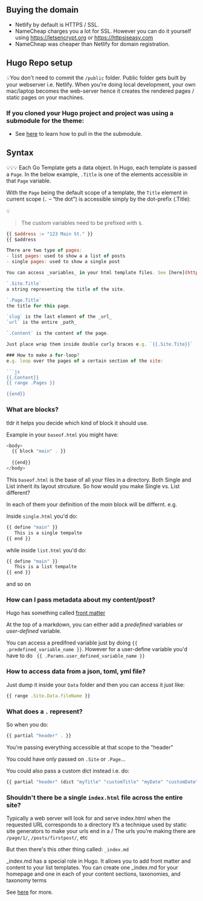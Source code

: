 ## Buying the domain
- Netlify by default is HTTPS / SSL. 
- NameCheap charges you a lot for SSL. However you can do it yourself using https://letsencrypt.org or https://httpsiseasy.com
- NameCheap was cheaper than Netlify for domain registration. 

## Hugo Repo setup
💡You don't need to commit the `/public` folder. Public folder gets built by your webserver i.e. Netlify. 
When you're doing local development, your own mac/laptop becomes the web-server hence it creates the rendered pages / static pages on your machines.



### If you cloned your Hugo project and project was using a submodule for the theme: 
- See [here](https://stackoverflow.com/questions/60269683/how-to-fix-the-error-found-no-layout-file-for-html-for-page-in-hugo-cms) to learn how to pull in the the submodule. 


## Syntax

💡💡💡 Each Go Template gets a data object. In Hugo, each template is passed a ‍`Page`. In the below example, `.Title` is one of the elements accessible in that `Page` variable.

With the `Page` being the default scope of a template, the `Title` element in current scope (`.` – “the dot") is accessible simply by the dot-prefix (.Title):

💡

> The custom variables need to be prefixed with `$`.

```js
{{ $address := "123 Main St." }}
{{ $address

There are two type of pages: 
- list pages: used to show a a list of posts
- single pages: used to show a single post

You can access _variables_ in your html template files. See [here](https://gohugo.io/variables/). Examples: 

`.Site.Title`
a string representing the title of the site.

`.Page.Title`
the title for this page.

`slug` is the last element of the _url_
`url` is the entire _path_

`.Content` is the content of the page. 

Just place wrap them inside double curly braces e.g. `{{.Site.Tite}}`

### How to make a for-loop?
e.g. loop over the pages of a certain section of the site: 

```js
{{.Content}} 
{{ range .Pages }}

{{end}}
```


### What are blocks?
tldr it helps you decide which kind of block it should use. 

Example in your `baseof.html` you might have: 

```js
<body> 
  {{ block "main" . }}
  
  {{end}}
</body>

```
This `baseof.html` is the base of all your files in a directory. Both Single and List inherit its layout strcuture. So how would you make Single vs. List different? 

In each of them your definition of the _main_ block will be differnt. e.g. 

Inside `single.html` you'd do: 

```js
{{ define "main" }} 
   This is a single tempalte
{{ end }}
```

while inside `list.html` you'd do: 

```js
{{ define "main" }} 
   This is a list tempalte
{{ end }}
```

and so on

### How can I pass metadata about my content/post? 
Hugo has something called [front matter](https://gohugo.io/content-management/front-matter/)

At the top of a markdown, you can either add a _predefined_ variables or _user-defined_ variable. 

You can access a predifned variable just by doing `{{ .predefined_variable_name }}`. 
However for a user-define variable you'd have to do ` {{ .Params.user_defined_variable_name }}`

### How to access data from a json, toml, yml file? 

Just dump it inside your `Data` folder and then you can access it just like: 

```js
{{ range .Site.Data.fileName }}
```

### What does a `.` represent? 

So when you do: 

```js
{{ partial "header" . }}
```
You're passing everything accessible at that scope to the "header"

You could have only passed on `.Site` or `.Page`...

You could also pass a custom dict instead i.e. do: 



```js
{{ partial "header" (dict "myTitle" "customTitle" "myDate" "customDate" }}
```

### Shouldn't there be a single `index.html` file across the entire site?

Typically a web server will look for and serve index.html when the requested URL corresponds to a directory
It’s a technique used by static site generators to make your urls end in a /
The urls you’re making there are `/page/1/`, `/posts/firstpost/`, etc

But then there's this other thing called: `_index.md` 

_index.md has a special role in Hugo. It allows you to add front matter and content to your list templates. 
You can create one _index.md for your homepage and one in each of your content sections, taxonomies, and taxonomy terms

See [here](https://gohugo.io/content-management/organization/) for more. 

